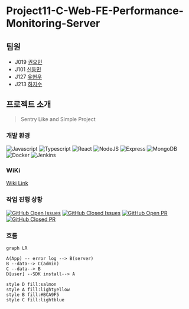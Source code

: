 # Project11-C-Web-FE-Performance-Monitoring-Server

## 팀원

- J019 [권오민](https://github.com/ohmink)
- J101 [신동민](https://github.com/NukeStorm)
- J127 [유현우](https://github.com/puba5)
- J213 [하지수](https://github.com/JeesooHaa)

## 프로젝트 소개

> Sentry Like and Simple Project

### 개발 환경

![Javascript](https://img.shields.io/badge/JavaScript-ES6+-yellow?logo=javascript)
![Typescript](https://img.shields.io/badge/TypeScript-1.1-white?logo=typescript)
![React](https://img.shields.io/badge/React-1.1-9cf?logo=react)
![NodeJS](https://img.shields.io/badge/Node.js-v12.18.3-green?logo=node.js)
![Express](https://img.shields.io/badge/Express-v12.18.3-red?logo=Express)
![MongoDB](https://img.shields.io/badge/MongoDB-2.1-darkgreen?logo=MongoDB)
![Docker](https://img.shields.io/badge/Docker-v12.18.3-blue?logo=docker)
![Jenkins](https://img.shields.io/badge/Jenkins-v12.18.3-red?logo=Jenkins)

### WiKi

[Wiki Link](https://github.com/boostcamp-2020/Project11-C-Web-FE-Performance-Monitoring-Server/wiki)

### 작업 진행 상황

[![GitHub Open Issues](https://img.shields.io/github/issues-raw/boostcamp-2020/Project11-C-Web-FE-Performance-Monitoring-Server?color=green)](https://github.com/boostcamp-2020/Project11-C-Web-FE-Performance-Monitoring-Server)
[![GitHub Closed Issues](https://img.shields.io/github/issues-closed-raw/boostcamp-2020/Project11-C-Web-FE-Performance-Monitoring-Server?color=red)](https://github.com/boostcamp-2020/IssueTracker-2/issues)
[![GitHub Open PR](https://img.shields.io/github/issues-pr-raw/boostcamp-2020/Project11-C-Web-FE-Performance-Monitoring-Server?color=green)](https://github.com/boostcamp-2020/IssueTracker-2/issues)
[![GitHub Closed PR](https://img.shields.io/github/issues-pr-closed-raw/boostcamp-2020/Project11-C-Web-FE-Performance-Monitoring-Server?color=red)](https://github.com/boostcamp-2020/IssueTracker-2/issues)

### 흐름

```mermaid
graph LR

A(App) -- error log --> B(server)
B --data--> C(admin)
C --data--> B
D[user] --SDK install--> A

style D fill:salmon
style A fill:lightyellow
style B fill:#BCA9F5
style C fill:lightblue
```
